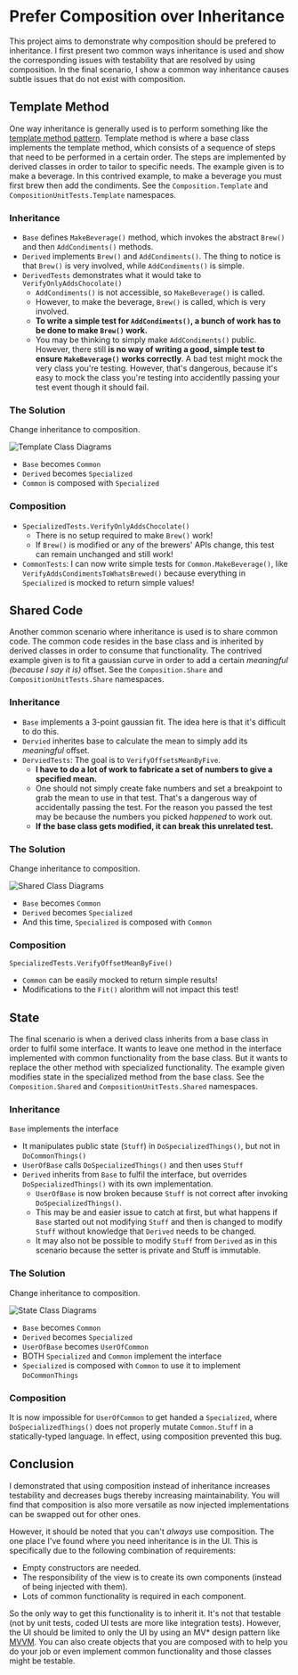 # Prefer Composition over Inheritance
This project aims to demonstrate why composition should be prefered to inheritance. I first present two common ways inheritance is used and show the corresponding issues with testability that are resolved by using composition. In the final scenario, I show a common way inheritance causes subtle issues that do not exist with composition.
## Template Method
One way inheritance is generally used is to perform something like the [template method pattern](https://en.wikipedia.org/wiki/Template_method_pattern). Template method is where a base class implements the template method, which consists of a sequence of steps that need to be performed in a certain order. The steps are implemented by derived classes in order to tailor to specific needs. The example given is to make a beverage. In this contrived example, to make a beverage you must first brew then add the condiments. See the `Composition.Template` and `CompositionUnitTests.Template` namespaces.
### Inheritance
* `Base` defines `MakeBeverage()` method, which invokes the abstract `Brew()` and then `AddCondiments()` methods.
* `Derived` implements `Brew()` and `AddCondiments()`. The thing to notice is that `Brew()` is very involved, while `AddCondiments()` is simple.
* `DerivedTests` demonstrates what it would take to `VerifyOnlyAddsChocolate()`
  * `AddCondiments()` is not accessible, so `MakeBeverage()` is called.
  * However, to make the beverage, `Brew()` is called, which is very involved.
  * **To write a simple test for `AddCondiments()`, a bunch of work has to be done to make `Brew()` work.**
  * You may be thinking to simply make `AddCondiments()` public. However, there still **is no way of writing a good, simple test to ensure `MakeBeverage()` works correctly**. A bad test might mock the very class you're testing. However, that's dangerous, because it's easy to mock the class you're testing into accidentlly passing your test event though it should fail.
### The Solution
Change inheritance to composition.

![Template Class Diagrams](./Template_Class_Diagram.svg "Template Class Diagrams")
* `Base` becomes `Common`
* `Derived` becomes `Specialized`
* `Common` is composed with `Specialized`
### Composition
* `SpecializedTests.VerifyOnlyAddsChocolate()`
  * There is no setup required to make `Brew()` work!
  * If `Brew()` is modified or any of the brewers' APIs change, this test can remain unchanged and still work!
* `CommonTests`: I can now write simple tests for `Common.MakeBeverage()`, like `VerifyAddsCondimentsToWhatsBrewed()` because everything in `Specialized` is mocked to return simple values!
## Shared Code
Another common scenario where inheritance is used is to share common code. The common code resides in the base class and is inherited by derived classes in order to consume that functionality. The contrived example given is to fit a gaussian curve in order to add a certain *meaningful (because I say it is)* offset. See the `Composition.Share` and `CompositionUnitTests.Share` namespaces.
### Inheritance
* `Base` implements a 3-point gaussian fit. The idea here is that it's difficult to do this.
* `Dervied` inherites base to calculate the mean to simply add its *meaningful* offset.
* `DerviedTests`: The goal is to `VerifyOffsetsMeanByFive`.
  * **I have to do a lot of work to fabricate a set of numbers to give a specified mean.**
  * One should not simply create fake numbers and set a breakpoint to grab the mean to use in that test. That's a dangerous way of accidentally passing the test. For the reason you passed the test may be because the numbers you picked *happened* to work out.
  * **If the base class gets modified, it can break this unrelated test.**
### The Solution
Change inheritance to composition.

![Shared Class Diagrams](./Shared_Class_Diagram.svg "Shared Class Diagrams")
* `Base` becomes `Common`
* `Derived` becomes `Specialized`
* And this time, `Specialized` is composed with `Common`
### Composition
`SpecializedTests.VerifyOffsetMeanByFive()`
* `Common` can be easily mocked to return simple results!
* Modifications to the `Fit()` alorithm will not impact this test!
## State
The final scenario is when a derived class inherits from a base class in order to fulfil some interface. It wants to leave one method in the interface implemented with common functionality from the base class. But it wants to replace the other method with specialized functionality. The example given modifies state in the specialized method from the base class. See the `Composition.Shared` and `CompositionUnitTests.Shared` namespaces.
### Inheritance
`Base` implements the interface
* It manipulates public state (`Stuff`) in `DoSpecializedThings()`, but not in `DoCommonThings()`
* `UserOfBase` calls `DoSpecializedThings()` and then uses `Stuff`
* `Derived` inherits from `Base` to fulfil the interface, but overrides `DoSpecializedThings()` with its own implementation.
    * `UserOfBase` is now broken because `Stuff` is not correct after invoking `DoSpecializedThings()`.
    * This may be and easier issue to catch at first, but what happens if `Base` started out not modifying `Stuff` and then is changed to modify `Stuff` without knowledge that `Derived` needs to be changed.
    * It may also not be possible to modify `Stuff` from `Derived` as in this scenario because the setter is private and Stuff is immutable.
### The Solution
Change inheritance to composition.

![State Class Diagrams](./State_Class_Diagram.svg "State Class Diagrams")
* `Base` becomes `Common`
* `Derived` becomes `Specialized`
* `UserOfBase` becomes `UserOfCommon`
* BOTH `Specialized` and `Common` implement the interface
* `Specialized` is composed with `Common` to use it to implement `DoCommonThings`
### Composition
It is now impossible for `UserOfCommon` to get handed a `Specialized`, where `DoSpecializedThings()` does not properly mutate `Common.Stuff` in a statically-typed language. In effect, using composition prevented this bug.
## Conclusion
I demonstrated that using composition instead of inheritance increases testability and decreases bugs thereby increasing maintainability. You will find that composition is also more versatile as now injected implementations can be swapped out for other ones. 

However, it should be noted that you can't *always* use composition. The one place I've found where you need inheritance is in the UI. This is specifically due to the following combination of requirements:
* Empty constructors are needed.
* The responsibility of the view is to create its own components (instead of being injected with them).
* Lots of common functionality is required in each component.

So the only way to get this functionality is to inherit it. It's not that testable (not by unit tests, coded UI tests are more like integration tests). However, the UI should be limited to only the UI by using an MV* design pattern like [MVVM](https://msdn.microsoft.com/en-us/library/hh848246.aspx). You can also create objects that you are composed with to help you do your job or even implement common functionality and those classes might be testable.